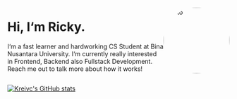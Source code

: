 <div class="flex">
<div>
  <h1>Hi, I‘m Ricky.</h1>
  <p>I‘m a fast learner and hardworking CS Student at Bina Nusantara University. I‘m currently really interested in Frontend, Backend also Fullstack Development. Reach me out to talk more about how it works!</p>

</div>

<img class="rImage" src="https://res.cloudinary.com/dor0udr7t/image/upload/v1634198932/kreivc/ik1lbhvsjdvnyegylphj.jpg" alt="foto"  />

</div>

[![Kreivc's GitHub stats](https://github-readme-stats.vercel.app/api?username=kreivc&theme=graywhite&show_icons=true)](https://github.com/kreivc/github-readme-stats)

<style>
  .rImage{
    border-radius: 50%;
    width: 150px;
    height: 150px;
  }

  .flex{
    display: flex;
    align-items: center;
  }

</style>
